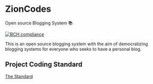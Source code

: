 # ZionCodes
Open source Blogging System 📚

[![BCH compliance](https://bettercodehub.com/edge/badge/ZionLloyd05/ZionCodes?branch=master)](https://bettercodehub.com/)

This is an open source blogging system with the aim of democratizing blogging systems for everyone who seeks to have a personal blog.

## Project Coding Standard
[The Standard](https://github.com/hassanhabib/The-Standard)
